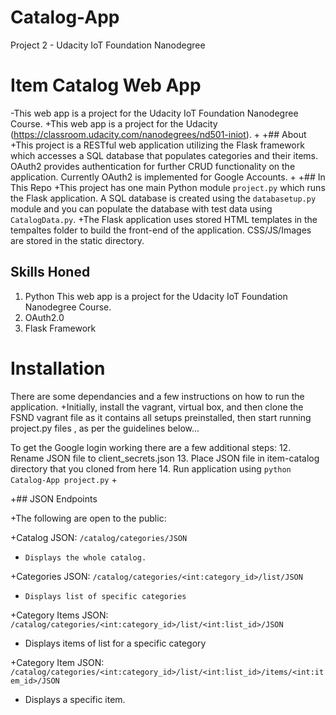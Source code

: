 # Catalog-App
Project 2 - Udacity IoT Foundation Nanodegree


 # Item Catalog Web App
-This web app is a project for the Udacity IoT Foundation Nanodegree Course.
+This web app is a project for the Udacity (https://classroom.udacity.com/nanodegrees/nd501-iniot).
+
+## About
+This project is a RESTful web application utilizing the Flask framework which accesses a SQL database that populates categories and their items. OAuth2 provides authentication for further CRUD functionality on the application. Currently OAuth2 is implemented for Google Accounts.
+
+## In This Repo
+This project has one main Python module `project.py` which runs the Flask application. A SQL database is created using the `databasetup.py` module and you can populate the database with test data using `CatalogData.py`.
+The Flask application uses stored HTML templates in the tempaltes folder to build the front-end of the application. CSS/JS/Images are stored in the static directory.
 
 ## Skills Honed
 1. Python
 This web app is a project for the Udacity IoT Foundation Nanodegree Course.
 4. OAuth2.0
 5. Flask Framework
 
# Installation
 There are some dependancies and a few instructions on how to run the application.
+Initially, install the vagrant, virtual box, and then clone the FSND vagrant file as it contains all setups preinstalled, then start running project.py files , as per the guidelines below...
 
To get the Google login working there are a few additional steps:
 12. Rename JSON file to client_secrets.json
 13. Place JSON file in item-catalog directory that you cloned from here
 14. Run application using `python Catalog-App project.py`
+

+## JSON Endpoints

+The following are open to the public:


+Catalog JSON: `/catalog/categories/JSON`
+     Displays the whole catalog.

+Categories JSON: `/catalog/categories/<int:category_id>/list/JSON`
+     Displays list of specific categories

+Category Items JSON: `/catalog/categories/<int:category_id>/list/<int:list_id>/JSON`
+    Displays items of list for a specific category

+Category Item JSON: `/catalog/categories/<int:category_id>/list/<int:list_id>/items/<int:item_id>/JSON`
+    Displays a specific item.
